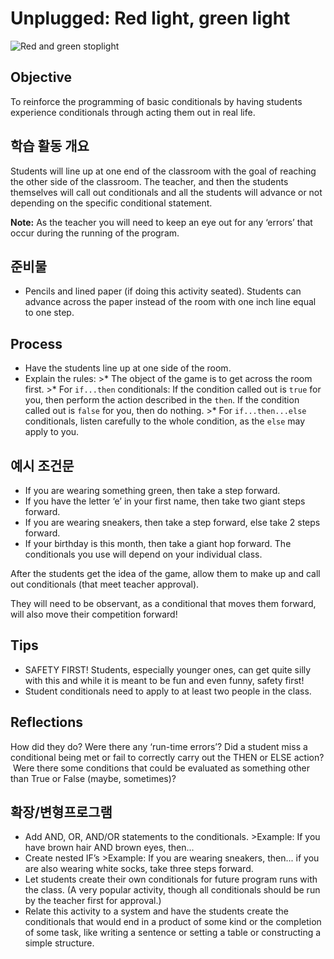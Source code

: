 # Unplugged: Red light, green light

![Red and green stoplight](/static/courses/csintro/conditionals/traffic-light.png)

## Objective

To reinforce the programming of basic conditionals by having students experience conditionals through acting them out in real life.

## 학습 활동 개요

Students will line up at one end of the classroom with the goal of reaching the other side of the classroom. The teacher, and then the students themselves will call out conditionals and all the students will advance or not depending on the specific conditional statement.

**Note:** As the teacher you will need to keep an eye out for any ‘errors’ that occur during the running of the program.

## 준비물

* Pencils and lined paper (if doing this activity seated). Students can advance across the paper instead of the room with one inch line equal to one step.

## Process

* Have the students line up at one side of the room.
* Explain the rules: >* The object of the game is to get across the room first. >* For `if...then` conditionals: If the condition called out is `true` for you, then perform the action described in the `then`. If the condition called out is `false` for you, then do nothing. >* For `if...then...else` conditionals, listen carefully to the whole condition, as the `else` may apply to you.

## 예시 조건문

* If you are wearing something green, then take a step forward.
* If you have the letter ‘e’ in your first name, then take two giant steps forward.
* If you are wearing sneakers, then take a step forward, else take 2 steps forward.
* If your birthday is this month, then take a giant hop forward. The conditionals you use will depend on your individual class.

After the students get the idea of the game, allow them to make up and call out conditionals (that meet teacher approval).

They will need to be observant, as a conditional that moves them forward, will also move their competition forward!

## Tips

* SAFETY FIRST! Students, especially younger ones, can get quite silly with this and while it is meant to be fun and even funny, safety first!
* Student conditionals need to apply to at least two people in the class.

## Reflections

How did they do? Were there any ‘run-time errors’? Did a student miss a conditional being met or fail to correctly carry out the THEN or ELSE action?  Were there some conditions that could be evaluated as something other than True or False (maybe, sometimes)?

## 확장/변형프로그램

* Add AND, OR, AND/OR statements to the conditionals. >Example: If you have brown hair AND brown eyes, then...
* Create nested IF’s >Example: If you are wearing sneakers, then... if you are also wearing white socks, take three steps forward.
* Let students create their own conditionals for future program runs with the class. (A very popular activity, though all conditionals should be run by the teacher first for approval.)
* Relate this activity to a system and have the students create the conditionals that would end in a product of some kind or the completion of some task, like writing a sentence or setting a table or constructing a simple structure.